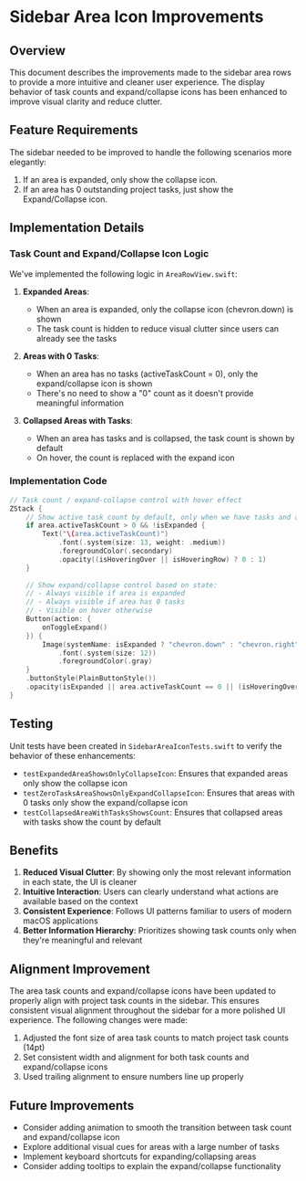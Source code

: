 # Sidebar Area Icon Improvements

## Overview
This document describes the improvements made to the sidebar area rows to provide a more intuitive and cleaner user experience. The display behavior of task counts and expand/collapse icons has been enhanced to improve visual clarity and reduce clutter.

## Feature Requirements

The sidebar needed to be improved to handle the following scenarios more elegantly:

1. If an area is expanded, only show the collapse icon.
2. If an area has 0 outstanding project tasks, just show the Expand/Collapse icon.

## Implementation Details

### Task Count and Expand/Collapse Icon Logic

We've implemented the following logic in `AreaRowView.swift`:

1. **Expanded Areas**: 
   - When an area is expanded, only the collapse icon (chevron.down) is shown
   - The task count is hidden to reduce visual clutter since users can already see the tasks
   
2. **Areas with 0 Tasks**:
   - When an area has no tasks (activeTaskCount = 0), only the expand/collapse icon is shown
   - There's no need to show a "0" count as it doesn't provide meaningful information
   
3. **Collapsed Areas with Tasks**:
   - When an area has tasks and is collapsed, the task count is shown by default
   - On hover, the count is replaced with the expand icon

### Implementation Code

```swift
// Task count / expand-collapse control with hover effect
ZStack {
    // Show active task count by default, only when we have tasks and area is not expanded
    if area.activeTaskCount > 0 && !isExpanded {
        Text("\(area.activeTaskCount)")
            .font(.system(size: 13, weight: .medium))
            .foregroundColor(.secondary)
            .opacity((isHoveringOver || isHoveringRow) ? 0 : 1)
    }
    
    // Show expand/collapse control based on state:
    // - Always visible if area is expanded
    // - Always visible if area has 0 tasks
    // - Visible on hover otherwise
    Button(action: {
        onToggleExpand()
    }) {
        Image(systemName: isExpanded ? "chevron.down" : "chevron.right")
            .font(.system(size: 12))
            .foregroundColor(.gray)
    }
    .buttonStyle(PlainButtonStyle())
    .opacity(isExpanded || area.activeTaskCount == 0 || (isHoveringOver || isHoveringRow) ? 1 : 0)
}
```

## Testing

Unit tests have been created in `SidebarAreaIconTests.swift` to verify the behavior of these enhancements:

- `testExpandedAreaShowsOnlyCollapseIcon`: Ensures that expanded areas only show the collapse icon
- `testZeroTasksAreaShowsOnlyExpandCollapseIcon`: Ensures that areas with 0 tasks only show the expand/collapse icon
- `testCollapsedAreaWithTasksShowsCount`: Ensures that collapsed areas with tasks show the count by default

## Benefits

1. **Reduced Visual Clutter**: By showing only the most relevant information in each state, the UI is cleaner
2. **Intuitive Interaction**: Users can clearly understand what actions are available based on the context
3. **Consistent Experience**: Follows UI patterns familiar to users of modern macOS applications
4. **Better Information Hierarchy**: Prioritizes showing task counts only when they're meaningful and relevant

## Alignment Improvement

The area task counts and expand/collapse icons have been updated to properly align with project task counts in the sidebar. This ensures consistent visual alignment throughout the sidebar for a more polished UI experience. The following changes were made:

1. Adjusted the font size of area task counts to match project task counts (14pt)
2. Set consistent width and alignment for both task counts and expand/collapse icons
3. Used trailing alignment to ensure numbers line up properly

## Future Improvements

- Consider adding animation to smooth the transition between task count and expand/collapse icon
- Explore additional visual cues for areas with a large number of tasks
- Implement keyboard shortcuts for expanding/collapsing areas
- Consider adding tooltips to explain the expand/collapse functionality
